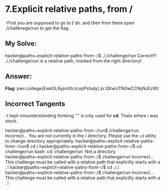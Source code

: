 # 7.Explicit relative paths, from /
-First you are supposed to go to **/** dir. and then from there open ./challenege/run to get the flag.


## My Solve:
hacker@paths~explicit-relative-paths-from-:/$ ././challenge/run
Correct!!!
././challenge/run is a relative path, invoked from the right directory!

## Answer:
**Flag:** pwn.college{EwkGL6yjrotXrzcvpPstxdyl_kr.QXwUTN0wCO1kjNzEzW}


## Incorrect Tangents
-I kept misunderstanding thinking "." is only used for **cd**. Thats where i was stuck.

hacker@paths~explicit-relative-paths-from-:/run$ /challenge/run
Incorrect...
You are not currently in the / directory.
Please use the `cd` utility to change directory appropriately.
hacker@paths~explicit-relative-paths-from-:/run$ cd /
hacker@paths~explicit-relative-paths-from-:/$ cd challenge/run
bash: cd: challenge/run: Not a directory
hacker@paths~explicit-relative-paths-from-:/$ challenge/run
Incorrect...
This challenge must be called with a relative path that explicitly starts with a `.`!
hacker@paths~explicit-relative-paths-from-:/$ cd ././.
hacker@paths~explicit-relative-paths-from-:/$ challenge/run
Incorrect...
This challenge must be called with a relative path that explicitly starts with a `.`!

